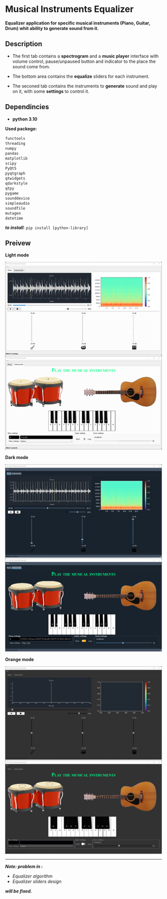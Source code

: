 # Musical Instruments Equalizer

**Equalizer application for specific musical instruments (Piano, Guitar, Drum) whit ability to generate sound from it.**

## Description

- The first tab contains a **spectrogram** and a **music player** interface with volume control, pause/unpaused button and indicator to the place the sound come from.

- The bottom area contains the **equalize** sliders for each instrument.

- The seconed tab contains the instruments to **generate** sound and play on it, with some **settings** to control it.

## Dependincies

- **python 3.10**

**Used packege:**

```
functools
threading
numpy
pandas
matplotlib
scipy
PyQt5
pyqtgraph
qtwidgets
qdarkstyle
qtpy
pygame
sounddevice
simpleaudio
soundfile
mutagen
datetime
```

***to install***: `pip install [python-library]`

## Preivew

**Light mode**

![Main window - light](docs/mainWindowLight.png)
![Instruments window - light](docs/instrumentsWindowLight.png)

**Dark mode**

![Main window - dark](docs/mainWindowDark.png)
![Instruments window - dark](docs/instrumentsWindowDark.png)

**Orange mode**

![Main window - orange](docs/mainWindowOrange.png)
![Instruments window - dark](docs/instrumentsWindowOrange.png)

---

***Note: problem in :***

- *Equalizer algorithm*
- *Equalizer sliders design*

***will be fixed.***
